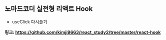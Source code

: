 ## 노마드코더 실전형 리액트 Hook
- useClick 다시풀기

**링크: https://github.com/kimji9663/react_study2/tree/master/react-hook**